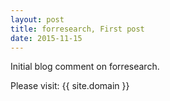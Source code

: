```yaml
---
layout: post
title: forresearch, First post
date: 2015-11-15
---
```


Initial blog comment on forresearch.

Please visit: {{ site.domain }}
